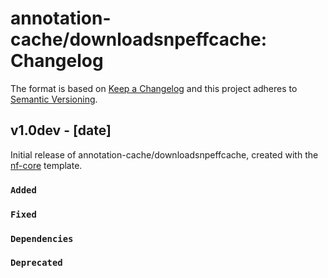 # annotation-cache/downloadsnpeffcache: Changelog

The format is based on [Keep a Changelog](https://keepachangelog.com/en/1.0.0/)
and this project adheres to [Semantic Versioning](https://semver.org/spec/v2.0.0.html).

## v1.0dev - [date]

Initial release of annotation-cache/downloadsnpeffcache, created with the [nf-core](https://nf-co.re/) template.

### `Added`

### `Fixed`

### `Dependencies`

### `Deprecated`
